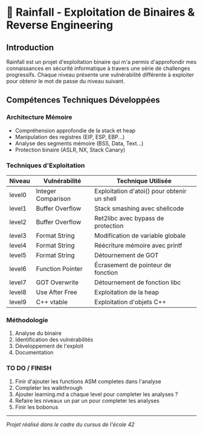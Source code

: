 # 🔐 Rainfall - Exploitation de Binaires & Reverse Engineering

## Introduction
Rainfall est un projet d'exploitation binaire qui m'a permis d'approfondir mes connaissances en sécurité informatique à travers une série de challenges progressifs. Chaque niveau présente une vulnérabilité différente à exploiter pour obtenir le mot de passe du niveau suivant.

## Compétences Techniques Développées

### Architecture Mémoire
- Compréhension approfondie de la stack et heap
- Manipulation des registres (EIP, ESP, EBP...)
- Analyse des segments mémoire (BSS, Data, Text...)
- Protection binaire (ASLR, NX, Stack Canary)

### Techniques d'Exploitation
| Niveau | Vulnérabilité | Technique Utilisée |
|--------|---------------|-------------------|
| level0 | Integer Comparison | Exploitation d'atoi() pour obtenir un shell |
| level1 | Buffer Overflow | Stack smashing avec shellcode |
| level2 | Buffer Overflow | Ret2libc avec bypass de protection |
| level3 | Format String | Modification de variable globale |
| level4 | Format String | Réécriture mémoire avec printf |
| level5 | Format String | Détournement de GOT |
| level6 | Function Pointer | Écrasement de pointeur de fonction |
| level7 | GOT Overwrite | Détournement de fonction libc |
| level8 | Use After Free | Exploitation de la heap |
| level9 | C++ vtable | Exploitation d'objets C++ |


### Méthodologie
1. Analyse du binaire
2. Identification des vulnérabilités
3. Développement de l'exploit
4. Documentation

### TO DO / FINISH
1. Finir d'ajouter les functions ASM completes dans l'analyse
2. Completer les walkthrough
3. Ajouter learning.md a chaque level pour completer les analyses ?
4. Refaire les niveaux un par un pour completer les analyses
5. Finir les bobonus

---
*Projet réalisé dans le cadre du cursus de l'école 42*
